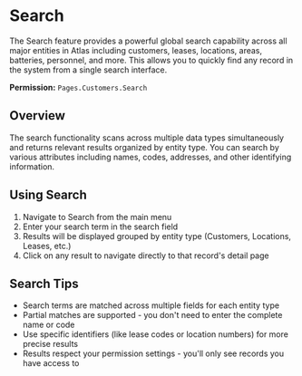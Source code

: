 # Search

The Search feature provides a powerful global search capability across all major entities in Atlas including customers, leases, locations, areas, batteries, personnel, and more. This allows you to quickly find any record in the system from a single search interface.

**Permission:** `Pages.Customers.Search`

## Overview

The search functionality scans across multiple data types simultaneously and returns relevant results organized by entity type. You can search by various attributes including names, codes, addresses, and other identifying information.

## Using Search

1. Navigate to Search from the main menu
2. Enter your search term in the search field
3. Results will be displayed grouped by entity type (Customers, Locations, Leases, etc.)
4. Click on any result to navigate directly to that record's detail page

## Search Tips

* Search terms are matched across multiple fields for each entity type
* Partial matches are supported - you don't need to enter the complete name or code
* Use specific identifiers (like lease codes or location numbers) for more precise results
* Results respect your permission settings - you'll only see records you have access to

